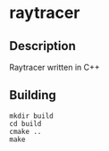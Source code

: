# raytracer

## Description
Raytracer written in C++

## Building
```
mkdir build
cd build
cmake ..
make
```
